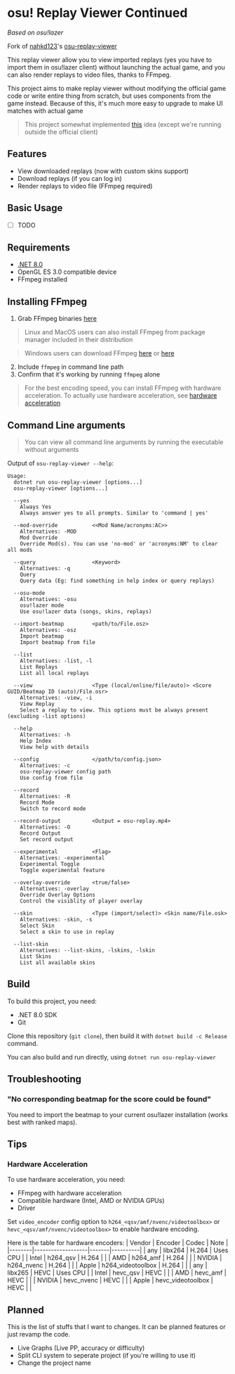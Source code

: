 # osu! Replay Viewer Continued
_Based on osu!lazer_

Fork of [nahkd123](https://github.com/nahkd123)'s [osu-replay-viewer](https://github.com/nahkd123/osu-replay-viewer)

This replay viewer allow you to view imported replays (yes you have to import them in osu!lazer
client) without launching the actual game, and you can also render replays to video files, thanks
to FFmpeg.

This project aims to make replay viewer without modifying the official game code or write entire
thing from scratch, but uses components from the game instead. Because of this, it's much more easy
to upgrade to make UI matches with actual game

> This project somewhat implemented [this](https://github.com/ppy/osu/discussions/12986) idea (except
  we're running outside the official client)

## Features
- View downloaded replays (now with custom skins support)
- Download replays (if you can log in)
- Render replays to video file (FFmpeg required)

## Basic Usage
- [ ] TODO

## Requirements
- [.NET 8.0](https://dotnet.microsoft.com/download/dotnet/8.0)
- OpenGL ES 3.0 compatible device
- FFmpeg installed

## Installing FFmpeg
1. Grab FFmpeg binaries [here](https://www.ffmpeg.org/download.html)
  > Linux and MacOS users can also install FFmpeg from package manager included in their distribution

  > Windows users can download FFmpeg [here](https://www.gyan.dev/ffmpeg/builds/) or
    [here](https://github.com/BtbN/FFmpeg-Builds/releases)

2. Include ``ffmpeg`` in command line path
3. Confirm that it's working by running ``ffmpeg`` alone

> For the best encoding speed, you can install FFmpeg with hardware acceleration. To actually use
  hardware acceleration, see [hardware acceleration](#hardware-acceleration)

## Command Line arguments
> You can view all command line arguments by running the executable without arguments

Output of ``osu-replay-viewer --help``:
```
Usage:
  dotnet run osu-replay-viewer [options...]
  osu-replay-viewer [options...]

  --yes
    Always Yes
    Always answer yes to all prompts. Similar to 'command | yes'

  --mod-override           <<Mod Name/acronyms:AC>>
    Alternatives: -MOD
    Mod Override
    Override Mod(s). You can use 'no-mod' or 'acronyms:NM' to clear all mods

  --query                  <Keyword>
    Alternatives: -q
    Query
    Query data (Eg: find something in help index or query replays)

  --osu-mode
    Alternatives: -osu
    osu!lazer mode
    Use osu!lazer data (songs, skins, replays)

  --import-beatmap         <path/to/File.osz>
    Alternatives: -osz
    Import beatmap
    Import beatmap from file

  --list
    Alternatives: -list, -l
    List Replays
    List all local replays

  --view                   <Type (local/online/file/auto)> <Score GUID/Beatmap ID (auto)/File.osr>
    Alternatives: -view, -i
    View Replay
    Select a replay to view. This options must be always present (excluding -list options)

  --help
    Alternatives: -h
    Help Index
    View help with details

  --config                 </path/to/config.json>
    Alternatives: -c
    osu-replay-viewer config path
    Use config from file

  --record
    Alternatives: -R
    Record Mode
    Switch to record mode

  --record-output          <Output = osu-replay.mp4>
    Alternatives: -O
    Record Output
    Set record output

  --experimental           <Flag>
    Alternatives: -experimental
    Experimental Toggle
    Toggle experimental feature

  --overlay-override       <true/false>
    Alternatives: -overlay
    Override Overlay Options
    Control the visiblity of player overlay

  --skin                   <Type (import/select)> <Skin name/File.osk>
    Alternatives: -skin, -s
    Select Skin
    Select a skin to use in replay

  --list-skin
    Alternatives: --list-skins, -lskins, -lskin
    List Skins
    List all available skins
```

## Build
To build this project, you need:

- .NET 8.0 SDK
- Git

Clone this repository (``git clone``), then build it with ``dotnet build -c Release`` command.

You can also build and run directly, using ``dotnet run osu-replay-viewer``

## Troubleshooting
### "No corresponding beatmap for the score could be found"
You need to import the beatmap to your current osu!lazer installation (works best with ranked maps).

## Tips
### Hardware Acceleration
To use hardware acceleration, you need:
- FFmpeg with hardware acceleration
- Compatible hardware (Intel, AMD or NVIDIA GPUs)
- Driver

Set ``video_encoder`` config option to ``h264_<qsv/amf/nvenc/videotoolbox>`` or ``hevc_<qsv/amf/nvenc/videotoolbox>`` to
enable hardware encoding.

Here is the table for hardware encoders:
| Vendor | Encoder           | Codec | Note     |
|--------|-------------------|-------|----------|
| any    | libx264           | H.264 | Uses CPU |
| Intel  | h264_qsv          | H.264 |          |
| AMD    | h264_amf          | H.264 |          |
| NVIDIA | h264_nvenc        | H.264 |          |
| Apple  | h264_videotoolbox | H.264 |          |
| any    | libx265           | HEVC  | Uses CPU |
| Intel  | hevc_qsv          | HEVC  |          |
| AMD    | hevc_amf          | HEVC  |          |
| NVIDIA | hevc_nvenc        | HEVC  |          |
| Apple  | hevc_videotoolbox | HEVC  |          |

## Planned
This is the list of stuffs that I want to changes. It can be planned features or just revamp the code.

- Live Graphs (Live PP, accuracy or difficulty)
- Split CLI system to seperate project (if you're willing to use it)
- Change the project name
